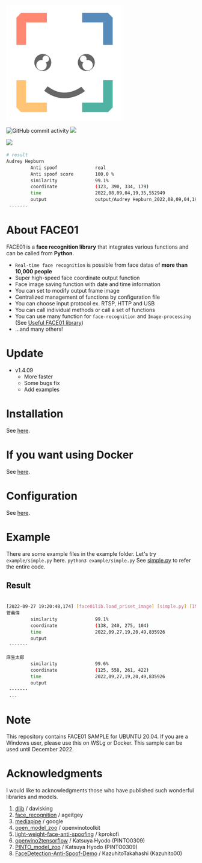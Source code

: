 ![Logo](https://raw.githubusercontent.com/yKesamaru/FACE01_SAMPLE/master/images/g1320.png)

![GitHub commit activity](https://img.shields.io/github/commit-activity/y/yKesamaru/FACE01_SAMPLE)
![](https://img.shields.io/badge/Release-v1.4.09-blue)

![](https://github.com/yKesamaru/FACE01_SAMPLE/blob/master/docs/img/ROMAN_HOLIDAY.GIF?raw=true)
```bash
# result
Audrey Hepburn 
         Anti spoof              real 
         Anti spoof score        100.0 %
         similarity              99.1% 
         coordinate              (123, 390, 334, 179) 
         time                    2022,08,09,04,19,35,552949 
         output                  output/Audrey Hepburn_2022,08,09,04,19,35,556237_0.39.png 
 -------
 ```


# About FACE01
FACE01 is a **face recognition library** that integrates various functions and can be called from **Python**.


- `Real-time face recognition` is possible from face datas of **more than 10,000 people**
- Super high-speed face coordinate output function
- Face image saving function with date and time information
- You can set to modify output frame image
- Centralized management of functions by configuration file
- You can choose input protocol ex. RTSP, HTTP and USB
- You can call individual methods or call a set of functions
- You can use many function for `face-recognition` and `Image-processing` (See [Useful FACE01 library](https://ykesamaru.github.io/FACE01_SAMPLE/))
- ...and many others!


# Update
- v1.4.09
  - More faster
  - Some bugs fix
  - Add examples


# Installation
See [here](docs/Installation.md).

# If you want using Docker
See [here](docs/docker.md).

# Configuration
See [here](docs/config_ini.md).

# Example
There are some example files in the example folder.
Let's try `example/simple.py` here.
`python3 example/simple.py`
See [simple.py](./example/simple.py) to refer the entire code.

## Result
```bash

[2022-09-27 19:20:48,174] [face01lib.load_priset_image] [simple.py] [INFO] Loading npKnown.npz
菅義偉 
         similarity              99.1% 
         coordinate              (138, 240, 275, 104) 
         time                    2022,09,27,19,20,49,835926 
         output                   
 -------

麻生太郎 
         similarity              99.6% 
         coordinate              (125, 558, 261, 422) 
         time                    2022,09,27,19,20,49,835926 
         output                   
 -------
 ...

```

# Note
This repository contains FACE01 SAMPLE for UBUNTU 20.04.
If you are a Windows user, please use this on WSLg or Docker.
This sample can be used until December 2022.


# Acknowledgments
I would like to acknowledgments those who have published such wonderful libraries and models.
1. [dlib](https://github.com/davisking/dlib) /  davisking 
2. [face_recognition](https://github.com/ageitgey/face_recognition) /  ageitgey 
3. [mediapipe](https://github.com/google/mediapipe) / google
4. [open_model_zoo](https://github.com/openvinotoolkit/open_model_zoo/tree/master/models/public/anti-spoof-mn3) /  openvinotoolkit 
5. [light-weight-face-anti-spoofing](https://github.com/kprokofi/light-weight-face-anti-spoofing) /  kprokofi 
6. [openvino2tensorflow](https://github.com/PINTO0309/openvino2tensorflow) / Katsuya Hyodo (PINTO0309) 
7. [PINTO_model_zoo](https://github.com/PINTO0309/PINTO_model_zoo/tree/main/191_anti-spoof-mn3) / Katsuya Hyodo (PINTO0309) 
8. [FaceDetection-Anti-Spoof-Demo](https://github.com/Kazuhito00/FaceDetection-Anti-Spoof-Demo) / KazuhitoTakahashi (Kazuhito00) 